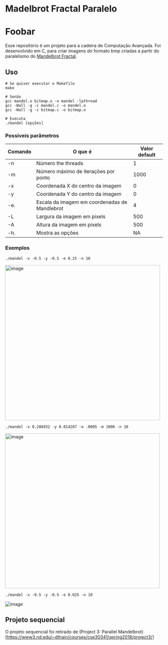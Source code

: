 # Madelbrot Fractal Paralelo 

# Foobar

Esse repositório é um projeto para a cadeira de Computação Avançada. Foi desenvolvido em C, para criar imagens do formato bmp criadas a partir do paralelismo do [Mandelbrot Fractal](https://en.wikipedia.org/wiki/Mandelbrot_set). 


## Uso

```shell
# Se quiser executar o Makefile
make
```

```shell
# Senão
gcc mandel.o bitmap.o -o mandel -lpthread
gcc -Wall -g -c mandel.c -o mandel.o
gcc -Wall -g -c bitmap.c -o bitmap.o

# Executa
./mandel [opções]
```

### Possíveis parâmetros 

| Comando       | O que é                                       |  Valor default |
| ------------- | --------------------------------------------- |--------------- |
| -n            | Número the threads                            |  1             |
| -m            | Número máximo de iterações por ponto          |    1000        |
| -x            | Coordenada X do centro da imagem              |  0             |
| -y            | Coordenada Y do centro da imagem              |  0             |
| -e.           | Escala da imagem em coordenadas de Mandlebrot | 4              |
| -L            | Largura da imagem em pixels                   | 500            |
| -A            | Altura da imagem em pixels                    | 500            |
| -h.           | Mostra as opções                              | NA             |



### Exemplos

```shell
./mandel -x -0.5 -y -0.5 -e 0.25 -n 10
```
<img width="495" alt="image" src="https://user-images.githubusercontent.com/38566830/173097189-01d4c070-1b76-48d5-bafc-6ece128e3620.png">

```shell
./mandel -x 0.286932 -y 0.014287 -e .0005 -m 1000 -n 10
```
<img width="494" alt="image" src="https://user-images.githubusercontent.com/38566830/173096738-37a05bf9-d9bd-4c65-892d-23092e152df7.png">

```shell
./mandel -x -0.5 -y -0.5 -e 0.025 -n 10
```
![image](https://user-images.githubusercontent.com/38566830/173097411-250efca0-ea0a-42c8-bcd5-a7fcfe5b0b8e.png)


## Projeto sequencial 
O projeto sequencial foi retirado de (Project 3: Parallel Mandelbrot)[https://www3.nd.edu/~dthain/courses/cse30341/spring2018/project3/]

